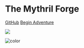 # The Mythril Forge

[GitHub](https://github.com/noltron000/mythril-forge/)
[Begin Adventure](#welcome-traveler)

![](slanted-gradient.svg)

![color](#f0f0f0)